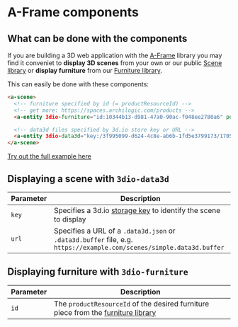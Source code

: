 # A-Frame components

## What can be done with the components

If you are building a 3D web application with the [A-Frame](https://aframe.io) library
you may find it conveniet to **display 3D scenes** from your own or our public [Scene library](/docs/1/api/scene-library.html)
or **display furniture** from our [Furniture library](/docs/1/api/furniture-library.html).

This can easily be done with these components:

```html
<a-scene>
  <!-- furniture specified by id (= productResourceId) -->
  <!-- get more: https://spaces.archilogic.com/products -->
  <a-entity 3dio-furniture="id:10344b13-d981-47a0-90ac-f048ee2780a6" position="-2 0 -3.2" rotation="0 180 0"></a-entity>

  <!-- data3d files specified by 3d.io store key or URL -->
  <a-entity 3dio-data3d="key:/3f995099-d624-4c8e-ab6b-1fd5e3799173/170515-0913-4p3ktf/1e588a3b-90ac-4a32-b5b8-ff2fda7f87c4.gz.data3d.buffer" position="0 0 0"></a-entity>
</a-scene>
```
[Try out the full example here](/examples/simple-scene/index.html)

## Displaying a scene with `3dio-data3d`

| Parameter | Description |
| --- | --- |
| `key` | Specifies a 3d.io [storage key](/docs/1/api/3d-asset-storage) to identify the scene to display |
| `url` | Specifies a URL of a `.data3d.json` or `.data3d.buffer` file, e.g. `https://example.com/scenes/simple.data3d.buffer` |

## Displaying furniture with `3dio-furniture`

| Parameter | Description |
| --- | --- |
| `id` | The `productResourceId` of the desired furniture piece from the [furniture library](/docs/1/api/furniture-library.html) |
